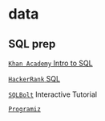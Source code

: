 # data 

## SQL prep 

[`Khan Academy` Intro to SQL](https://www.khanacademy.org/computing/computer-programming/sql)

[`HackerRank` SQL](https://www.hackerrank.com/domains/sql)

[`SQLBolt`](https://sqlbolt.com/) Interactive Tutorial 

[`Programiz`](https://www.programiz.com/sql) 
